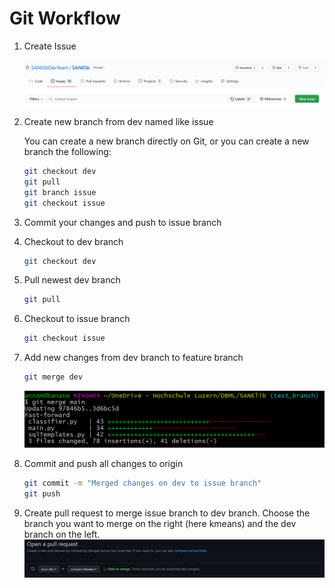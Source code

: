 # Git Workflow

1. Create Issue

    ![Create Issue](Images/Untitled.png)

2. Create new branch from dev named like issue

    You can create a new branch directly on Git, or you can create a new branch the following:

    ```bash
    git checkout dev
    git pull
    git branch issue
    git checkout issue
    ```

3. Commit your changes and push to issue branch
4. Checkout to dev branch

    ```bash
    git checkout dev
    ```

5. Pull newest dev branch

    ```bash
    git pull
    ```

6. Checkout to issue branch

    ```bash
    git checkout issue
    ```

7. Add new changes from dev branch to feature branch

    ```bash
    git merge dev
    ```

    ![git merge main](Images/Untitled%201.png)

8. Commit and push all changes to origin

    ```bash
    git commit -m "Merged changes on dev to issue branch"
    git push
    ```

9. Create pull request to merge issue branch to dev branch.
Choose the branch you want to merge on the right (here kmeans) and the dev branch on the left.
    ![Create Pull request](Images/pullRequest3.png)
